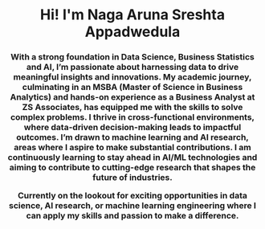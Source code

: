 <h1 align="center">Hi! I'm Naga Aruna Sreshta Appadwedula</h1>
<h3 align="center"> With a strong foundation in Data Science, Business Statistics and AI, I’m passionate about harnessing data to drive meaningful insights and innovations. My academic journey, culminating in an MSBA (Master of Science in Business Analytics) and hands-on experience as a Business Analyst at ZS Associates, has equipped me with the skills to solve complex problems. I thrive in cross-functional environments, where data-driven decision-making leads to impactful outcomes. I’m drawn to machine learning and AI research, areas where I aspire to make substantial contributions. I am continuously learning to stay ahead in AI/ML technologies and aiming to contribute to cutting-edge research that shapes the future of industries.


Currently on the lookout for exciting opportunities in data science, AI research, or machine learning engineering where I can apply my skills and passion to make a difference. </h3>
